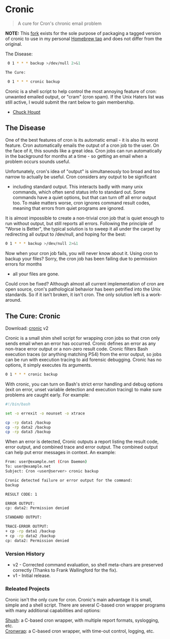 # Cronic

> A cure for Cron's chronic email problem

**NOTE:** This [fork](https://github.com/justincase/cronic) exists for the sole purpose of packaging a tagged version of cronic to use in my personal [Homebrew tap](https://github.com/justintime50/homebrew-formulas) and does not differ from the original.

The Disease:

```bash
 0 1 * * * backup >/dev/null 2>&1

The Cure:

 0 1 * * * cronic backup
```

Cronic is a shell script to help control the most annoying feature of
cron: unwanted emailed output, or "cram" (cron spam). If the Unix Haters
list was still active, I would submit the rant below to gain membership.

- [Chuck Houpt](http://habilis.net/chuck/)

## The Disease

One of the best features of cron is its automatic email - it is also its
worst feature. Cron automatically emails the output of a cron job to the
user. On the face of it, this sounds like a great idea. Cron jobs can run
automatically in the background for months at a time - so getting an email
when a problem occurs sounds useful.

Unfortunately, cron's idea of "output" is simultaneously too broad and too
narrow to actually be useful. Cron considers any output to be significant

- including standard output. This interacts badly with many unix commands,
which often send status info to standard out. Some commands have a quiet
options, but that can turn off all error output too. To make matters worse,
cron ignores command result codes, meaning that errors from quiet programs
are ignored.

It is almost impossible to create a non-trivial cron job that is quiet enough
to run without output, but still reports all errors. Following the principle
of "Worse is Better", the typical solution is to sweep it all under the carpet
by redirecting all output to /dev/null, and hoping for the best:

```bash
0 1 * * * backup >/dev/null 2>&1
```

Now when your cron job fails, you will never know about it. Using cron to backup
your files? Sorry, the cron job has been failing due to permission errors for months

- all your files are gone.

Could cron be fixed? Although almost all current implementation of cron are open source,
cron's pathological behavior has been petrified into the Unix standards. So if it isn't
broken, it isn't cron. The only solution left is a work-around.

## The Cure: Cronic

Download: [cronic](http://habilis.net/cronic/cronic) v2

Cronic is a small shim shell script for wrapping cron jobs so that cron only sends email
when an error has occurred. Cronic defines an error as any non-trace error output or a
non-zero result code. Cronic filters Bash execution traces (or anything matching PS4) from
the error output, so jobs can be run with execution tracing to aid forensic debugging.
Cronic has no options, it simply executes its arguments.

```bash
0 1 * * * cronic backup
```

With cronic, you can turn on Bash's strict error handling and debug options (exit on error,
unset variable detection and execution tracing) to make sure problems are caught early.
For example:

```bash
#!/bin/bash

set -o errexit -o nounset -o xtrace

cp -rp data1 /backup
cp -rp data2 /backup
cp -rp data3 /backup
```

When an error is detected, Cronic outputs a report listing the result code, error output, and
combined trace and error output. The combined output can help put error messages in context.
An example:

```bash
From: user@example.net (Cron Daemon)
To: user@example.net
Subject: Cron <user@server> cronic backup

Cronic detected failure or error output for the command:
backup

RESULT CODE: 1

ERROR OUTPUT:
cp: data2: Permission denied

STANDARD OUTPUT:

TRACE-ERROR OUTPUT:
+ cp -rp data1 /backup
+ cp -rp data2 /backup
cp: data2: Permission denied
```

### Version History

- v2 - Corrected command evaluation, so shell meta-chars are preserved correctly (Thanks to Frank Wallingford for the fix).
- v1 - Initial release.

### Releated Projects

Cronic isn't the only cure for cron. Cronic's main advantage it is small, simple and a shell script. There are several C-based
cron wrapper programs with many additional capabilities and options:

[Shush](http://web.taranis.org/shush/): a C-based cron wrapper, with multiple report formats, syslogging, etc.  
[Cronwrap](http://www.uow.edu.au/~sah/cronwrap.html): a C-based cron wrapper, with time-out control, logging, etc.

